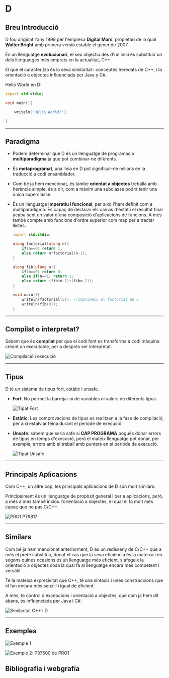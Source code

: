 # D

## Breu Introducció

D fou originat l'any 1999 per l'empresa **Digital Mars**, propietari de la qual **Walter Bright** amb primera versió estable el gener de 2007.

És un llenguatge **evolucionari**, el seu objectiu des d'un inici és substituïr un dels llenguatges més emprats en la actualitat, C++.

El que el caracteritza és la seva similaritat i conceptes heredats de C++, i la orientació a objectes influenciada per Java y C#.

Hello World en D:

~~~D
import std.stdio;

void main(){

	writeln("Hello World!");

}
~~~

---

## Paradigma

- Podem determinar que D és un llenguatge de programació **multiparadigma** ja que pot combinar-ne diferents.

- És **metaprogramat**, una línia en D pot significar-ne milions en la traducció a codi ensamblador.

- Com bé ja hem mencionat, és tambe **orientat a objectes** treballa amb herència simple, és a dir, com a màxim una subclasse podrà tenir una única superclasse.

- És un llenguatge **imperatiu i funcional**, per això l'hem definit com a multiparadigma. És capaç de declarar els canvis d'estat i el resultat final acaba sent un valor d'una composició d'aplicacions de funcions. A més també compte amb funcions d'ordre superior com map per a tractar llistes.

  ~~~D
  import std.stdio;
  
  ulong factorial(ulong n){
      if(n==0) return 1;
      else return n*factorial(n-1);
  }
  
  ulong fib(ulong n){
      if(n==0) return 0;
      else if(n==1) return 1;
      else return (fib(n-1)+(fibn-2));
  }
  
  void main(){
      writeln(factorial(5)); //imprimeix el factorial de 5
      writeln(fib(8));
  }
  ~~~

  

---

## Compilat o interpretat?

Sabem que és **compilat** per que el codi font es transforma a codi màquina creant un executable, per a després ser interpretat.

![Compilació i execució](https://github.com/Joang10/LP/blob/master/Compilat.png)

---

## Tipus

D té un sistema de tipus fort, estàtic i unsafe.

- **Fort**: No permet la barrejar ni de variables ni valors de diferents tipus.

  ![Tipat Fort](https://github.com/Joang10/LP/blob/master/TipusFort.png)

- **Estàtic**: Les comprovacions de tipus es realitzen a la fase de compilació, per així estalviar feina durant el període de execució.

- **Unsafe**: sabem que seria safe si **CAP PROGRAMA** pogués donar errors de tipus en temps d'execució, però el mateix llenguatge pot donar, per exemple, errors amb el treball amb punters en el període de execució.

  ![Tipat Unsafe](https://github.com/Joang10/LP/blob/master/TipusUnsafe.png)

---

## Principals Aplicacions

Com C++, un altre cop, les principals aplicacions de D són molt similars.

Principalment és un llenguatge de propòsit general i per a aplicacions, però, a més a més també inclou l'orientació a objectes, el qual el fa molt més capaç que no pas C/C++.

![PRO1 P79817](https://github.com/Joang10/LP/blob/master/PrincipalsApp.png)

---

## Similars

Com bé ja hem mencionat anteriorment, D es un redisseny de C/C++ que a més el preté substituir, donat el cas que la seva eficiència és la mateixa i en segons quines ocasions és un llenguatge més eficient, s'afegeix la orientació a objectes cosa la qual fa al llenguatge encara més competent i versàtil.

Té la mateixa expresivitat que C++, té una sintaxis i unes construccions que el fan encara més senzill i igual de eficient.

A més, te control d'excepcions i orientació a objectes, que com ja hem dit abans, és influenciada per Java i C#.

![Similaritat C++ i D](https://github.com/Joang10/LP/blob/master/Similars.png) 

---

## Exemples

![Exemple 1](https://github.com/Joang10/LP/blob/master/Exemples1.png)

![Exemple 2: P37500 de PRO1](https://github.com/Joang10/LP/blob/master/Exemples2.png)

## Bibliografía i webgrafía





